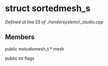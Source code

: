 # struct sortedmesh_s

*Defined at line 55 of ./rendersystem/r_studio.cpp*

## Members

public mstudiomesh_t * mesh

public int flags



